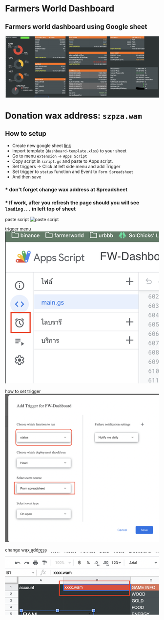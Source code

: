 # Farmers World Dashboard

## Farmers world dashboard using Google sheet
![Summery](https://github.com/moomdate/farmers-world-dashboard/blob/master/img/summary.png)

# Donation wax address: `szpza.wam`


## How to setup
- Create new google sheet [link](https://docs.google.com/spreadsheets/u/0/)
- Import template (`dashboard-template.xlsx`) to your sheet
- Go to menu `extension` -> `Apps Script`
- Copy script in `script.gs` and paste to Apps script.
- Set triggers -> Click at left side menu and add Trigger
- Set trigger to `status` function and Event to `Form Spreadsheet`
- And then save





### * don't forget change wax address at Spreadsheet
### * If work, after you refresh the page should you will see `loading...` in left top of sheet

paste script
![paste script](https://github.com/moomdate/farmers-world-dashboard/blob/master/img/paste-script.png)

trigger menu
![trigger menu](https://github.com/moomdate/farmers-world-dashboard/blob/master/img/apps-script-menu.png)

how to set trigger
![trigger](https://github.com/moomdate/farmers-world-dashboard/blob/master/img/trigger.png)

change wax address
![Change account address](https://github.com/moomdate/farmers-world-dashboard/blob/master/img/change-address.png)

